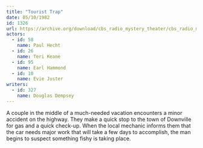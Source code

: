 ```yaml
---
title: "Tourist Trap"
date: 05/10/1982
id: 1326
url: https://archive.org/download/cbs_radio_mystery_theater/cbs_radio_mystery_theater-1301-1350.zip/cbs_radio_mystery_theater-1301-1350%2Fcbsrmt_1326_tourist_trap.mp3
actors:  
  - id: 58
    name: Paul Hecht  
  - id: 26
    name: Teri Keane  
  - id: 95
    name: Earl Hammond  
  - id: 10
    name: Evie Juster
writers:  
  - id: 327
    name: Douglas Dempsey
---
```

A couple in the middle of a much-needed vacation encounters a minor accident on the highway. They make a quick stop to the town of Downville for gas and a quick check-up. When the local mechanic informs them that the car needs major work that will take a few days to accomplish, the man begins to suspect something fishy is taking place.